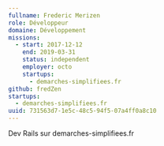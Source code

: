 ```yaml
---
fullname: Frederic Merizen
role: Développeur
domaine: Développement
missions:
  - start: 2017-12-12
    end: 2019-03-31
    status: independent
    employer: octo
    startups:
      - demarches-simplifiees.fr
github: fredZen
startups:
  - demarches-simplifiees.fr
uuid: 731563d7-1e5c-48c5-94f5-07a4ff0a8c10
---
```

Dev Rails sur demarches-simplifiees.fr